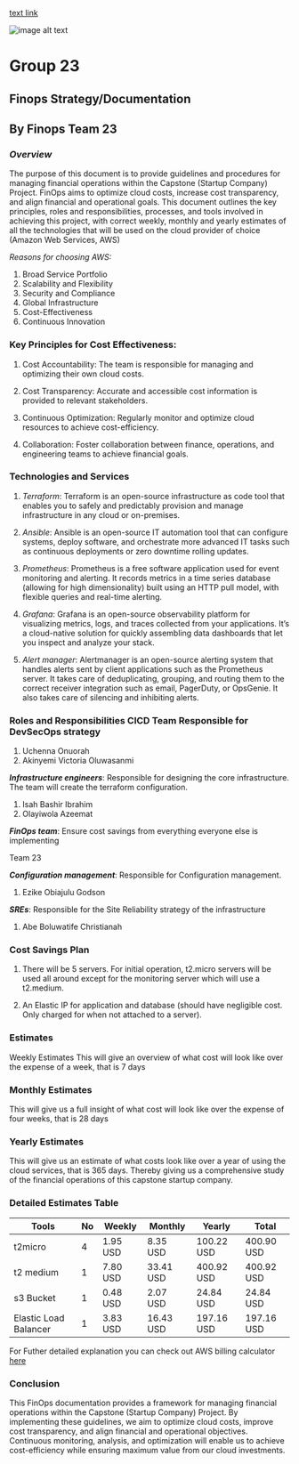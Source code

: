 [text link](https://www.collidu.com/media/catalog/product/img/8/9/8956d530a6048395848cd08f06a18451ad6a8e6c47a1769db264c2c2ec899358/finops-slide1.png)

![image alt text](https://www.collidu.com/media/catalog/product/img/8/9/8956d530a6048395848cd08f06a18451ad6a8e6c47a1769db264c2c2ec899358/finops-slide1.png)


# <h1> **Group 23** </h1>

## <h2> Finops Strategy/Documentation

## By Finops Team 23 </h2>


### <h3> *Overview* </h3>


The purpose of this document is to provide guidelines and procedures for managing financial operations within the Capstone (Startup Company) Project. FinOps aims to optimize cloud costs, increase cost transparency, and align financial and operational goals. This document outlines the key principles, roles and responsibilities, processes, and tools involved in achieving this project, with correct weekly, monthly and yearly estimates of all the technologies that will be used on the cloud provider of choice (Amazon Web Services, AWS)

*Reasons for choosing AWS:*

1. Broad Service Portfolio
2. Scalability and Flexibility
3. Security and Compliance
4. Global Infrastructure
5. Cost-Effectiveness
6. Continuous Innovation

#### <h3> **Key Principles for Cost Effectiveness:**</h3>

1. Cost Accountability: The team is responsible for managing and optimizing their own cloud costs.

2. Cost Transparency: Accurate and accessible cost information is provided to relevant stakeholders.

3. Continuous Optimization: Regularly monitor and optimize cloud resources to achieve cost-efficiency.

4. Collaboration: Foster collaboration between finance, operations, and engineering teams to achieve financial goals.



### <h3> **Technologies and Services** </h3>
1. *Terraform*: Terraform is an open-source infrastructure as code tool that enables you to safely and predictably provision and manage infrastructure in any cloud or on-premises.

2. *Ansible*: Ansible is an open-source IT automation tool that can configure systems, deploy software, and orchestrate more advanced IT tasks such as continuous deployments or zero downtime rolling updates.

3. *Prometheus*: Prometheus is a free software application used for event monitoring and alerting. It records metrics in a time series database (allowing for high dimensionality) built using an HTTP pull model, with flexible queries and real-time alerting.

4. *Grafana*: Grafana is an open-source observability platform for visualizing metrics, logs, and traces collected from your applications. It’s a cloud-native solution for quickly assembling data dashboards that let you inspect and analyze your stack.

5. *Alert manager*: Alertmanager is an open-source alerting system that handles alerts sent by client applications such as the Prometheus server. It takes care of deduplicating, grouping, and routing them to the correct receiver integration such as email, PagerDuty, or OpsGenie. It also takes care of silencing and inhibiting alerts.


### <h3> **Roles and Responsibilities CICD Team Responsible for DevSecOps strategy** </h3>

1. Uchenna Onuorah
2. Akinyemi Victoria Oluwasanmi

***Infrastructure engineers***: Responsible for designing the core infrastructure. The team will create the terraform configuration.

1. Isah Bashir Ibrahim
2. Olayiwola Azeemat

***FinOps team***: Ensure cost savings from everything everyone else is implementing

Team 23

***Configuration management***: Responsible for Configuration management.

1. Ezike Obiajulu Godson

***SREs***: Responsible for the Site Reliability strategy of the infrastructure

1. Abe Boluwatife Christianah



### <h3> **Cost Savings Plan** </h3>

1. There will be 5 servers. For initial operation, t2.micro servers will be used all around except for the monitoring server which will use a t2.medium.

2. An Elastic IP for application and database (should have negligible cost. Only charged for when not attached to a server).


### <h3> **Estimates** </h3>
Weekly Estimates
This will give an overview of what cost will look like over the expense of a week, that is 7 days

### <h3> **Monthly Estimates** </h3>
This will give us a full insight of what cost will look like over the expense of four weeks, that is 28 days

### <h3> **Yearly Estimates** </h3>
This will give us an estimate of what costs look like over a year of using the cloud services, that is 365 days. Thereby giving us a comprehensive study of the financial operations of this capstone startup company.



### <h3> **Detailed Estimates Table** </h3>


| Tools | No | Weekly | Monthly | Yearly | Total |
| --- | --- | --- | --- | --- | --- |
| t2micro | 4 | 1.95 USD | 8.35 USD | 100.22 USD | 400.90 USD |
| t2 medium | 1 | 7.80 USD | 33.41 USD | 400.92 USD | 400.92 USD |
| s3 Bucket | 1 | 0.48 USD | 2.07 USD | 24.84 USD | 24.84 USD |
| Elastic Load Balancer | 1 | 3.83 USD | 16.43 USD | 197.16 USD | 197.16 USD |


For Futher detailed explanation you can check out AWS billing calculator [here](https://calculator.aws/#/)

### <h3> **Conclusion** </h3>
This FinOps documentation provides a framework for managing financial operations within the Capstone (Startup Company) Project. By implementing these guidelines, we aim to optimize cloud costs, improve cost transparency, and align financial and operational objectives. Continuous monitoring, analysis, and optimization will enable us to achieve cost-efficiency while ensuring maximum value from our cloud investments.
